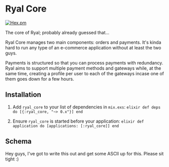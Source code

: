 # Ryal Core

[![Hex.pm](https://img.shields.io/hexpm/v/ryal_core.svg)](https://hexdocs.pm/ryal_core/)

The core of Ryal; probably already guessed that...

Ryal Core manages two main components: orders and payments.
It's kinda hard to run any type of an e-commerce application without at least the two guys.

Payments is structured so that you can process payments with redundancy.
Ryal aims to support multiple payment methods and gateways while, at the same time, creating a profile per user to each of the gateways incase one of them goes down for a few hours.

## Installation

  1. Add `ryal_core` to your list of dependencies in `mix.exs`:
    ```elixir
    def deps do
      [{:ryal_core, "~> 0.x"}]
    end
    ```

  2. Ensure `ryal_core` is started before your application:
    ```elixir
    def application do
      [applications: [:ryal_core]]
    end
    ```

## Schema

Hey guys, I've got to write this out and get some ASCII up for this. Please sit tight :)
